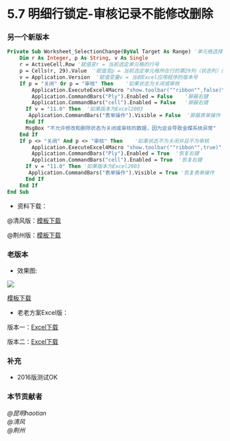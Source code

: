 # 5.7 明细行锁定-审核记录不能修改删除
### 另一个新版本
```vb
Private Sub Worksheet_SelectionChange(ByVal Target As Range) '单元格选择事件
	Dim r As Integer, p As String, v As Single
	r = ActiveCell.Row '赋值变r = 当前选定单元格的行号
	p = Cells(r, 29).Value  '赋值变p = 当前选定单元格所在行的第29列（状态列）的单元格的值
	v = Application.Version  '赋值变量v = 当前Excel应用程序的版本号	
	If p = "关闭" Or p = "审核" Then    '如果状态为关闭或审核
	    Application.ExecuteExcel4Macro "show.toolbar(""ribbon"",false)" '屏蔽功能区
	    Application.CommandBars("Ply").Enabled = False    '屏蔽右键
	    Application.CommandBars("cell").Enabled = False   '屏蔽右键
	  If v = "11.0" Then  '如果版本为Excel2003
	   Application.CommandBars("表单操作").Visible = False  '屏蔽表单操作
	  End If
	  MsgBox "不允许修改和删除状态为关闭或审核的数据，因为这会导致金蝶系统异常"
	End If	
	If p <> "关闭" And p <> "审核" Then    '如果状态不为关闭并且不为审核
	    Application.ExecuteExcel4Macro "show.toolbar(""ribbon"",true)" '恢复功能区
	    Application.CommandBars("Ply").Enabled = True  '恢复右键
	    Application.CommandBars("cell").Enabled = True  '恢复右键
	  If v = "11.0" Then '如果版本为Excel2003
	   Application.CommandBars("表单操作").Visible = True '恢复表单操作
	  End If
	End If
End Sub
```

- 资料下载：

@清风版：<a href="../files/5.7.5.zip" download>模板下载</a>

@荆州版：<a href="../files/5.7.6.zip" download>模板下载</a>

### 老版本
- 效果图:

![](../images/5.7.1.png?raw=true)

<a href="../files/5.7.2.rar" download>模板下载</a>

- 老老方案Excel版：

版本一：<a href="../src/5.7.3.xls" download>Excel下载</a>

版本二：<a href="../src/5.7.4.xls" download>Excel下载</a>

### 补充
* 2016版测试OK

### 本节贡献者
*@昆明haotian*  
*@清风*  
*@荆州*  
